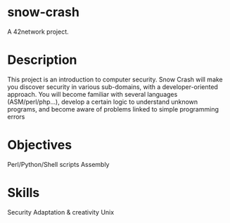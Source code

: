 # snow-crash
A 42network project.

# Description
This project is an introduction to computer security. Snow Crash will make you discover security in various sub-domains, with a developer-oriented approach. You will become familiar with several languages (ASM/perl/php…), develop a certain logic to understand unknown programs, and become aware of problems linked to simple programming errors

# Objectives
Perl/Python/Shell scripts
Assembly

# Skills
Security
Adaptation & creativity
Unix
